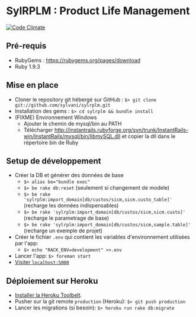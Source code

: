 # SylRPLM : Product Life Management
[![Code Climate](https://codeclimate.com/github/sylvani/sylrplm.png)](https://codeclimate.com/github/sylvani/sylrplm)

## Pré-requis

- RubyGems : https://rubygems.org/pages/download
- Ruby 1.9.3

## Mise en place

- Cloner le repository git hébergé sur GitHub : `$> git clone git://github.com/sylvani/sylrplm.git`
- Installation des gems : `$> cd sylrplm && bundle install`
- (FIXME) Environnement Windows
    - Ajouter le chemin de mysql/bin au PATH
    - Télécharger http://instantrails.rubyforge.org/svn/trunk/InstantRails-win/InstantRails/mysql/bin/libmySQL.dll
    et copier la dll dans le répertoire bin de Ruby

## Setup de développement

- Créer la DB et générer des données de base
    - `$> alias be="bundle exec"`
    - `$> be rake db:reset` (seulement si changement de modele)
    - `$> be rake 'sylrplm:import_domain[db/custos/sicm,sicm.custo_table]'` (recharge les données indispensables)
    - `$> be rake 'sylrplm:import_domain[db/custos/sicm,sicm.custo]'` (recharge le parametrage de base)
    - `$> be rake 'sylrplm:import_domain[db/custos/sicm,sample.table]'` (recharge un exemple de projet)
- Créer le fichier `.env` qui contient les variables d'environnement utilisées par l'app:
    - `$> echo "RACK_ENV=development" >>.env`
- Lancer l'app: `$> foreman start`
- [Visiter `localhost:5000`](http://localhost:5000)

## Déploiement sur Heroku

- [Installer la Heroku Toolbelt](https://toolbelt.heroku.com).
- Pusher sur la git remote `production` (Heroku): `$> git push production`
- Lancer les migrations (si besoin): `$> heroku run rake db:migrate`
